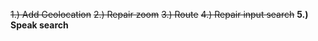 ~~1.) Add Geolocation~~
~~2.) Repair zoom~~
~~3.) Route~~
~~4.) Repair input search~~
**5.) Speak search**
